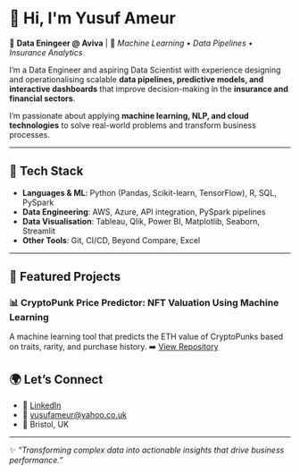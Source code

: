 # 👋 Hi, I'm Yusuf Ameur  

🚀 **Data Eningeer @ Aviva** | 🧠 *Machine Learning • Data Pipelines • Insurance Analytics*  

I’m a Data Engineer and aspiring Data Scientist with experience designing and operationalising scalable **data pipelines, predictive models, and interactive dashboards** that improve decision-making in the **insurance and financial sectors**.  

I’m passionate about applying **machine learning, NLP, and cloud technologies** to solve real-world problems and transform business processes.  

---

## 🔧 Tech Stack
- **Languages & ML**: Python (Pandas, Scikit-learn, TensorFlow), R, SQL, PySpark  
- **Data Engineering**: AWS, Azure, API integration, PySpark pipelines  
- **Data Visualisation**: Tableau, Qlik, Power BI, Matplotlib, Seaborn, Streamlit  
- **Other Tools**: Git, CI/CD, Beyond Compare, Excel  

---

## 📂 Featured Projects

### 📊 CryptoPunk Price Predictor: NFT Valuation Using Machine Learning
A machine learning tool that predicts the ETH value of CryptoPunks based on traits, rarity, and purchase history.
➡️ [View Repository](#)  

## 🌍 Let’s Connect
- 💼 [LinkedIn](https://www.linkedin.com/in/YusufAmeur)  
- 📧 yusufameur@yahoo.co.uk  
- 📍 Bristol, UK  

---
✨ *“Transforming complex data into actionable insights that drive business performance.”*
